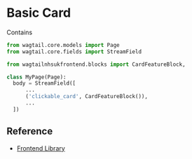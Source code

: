 
# Basic Card 

Contains 

```py
from wagtail.core.models import Page
from wagtail.core.fields import StreamField

from wagtailnhsukfrontend.blocks import CardFeatureBlock,

class MyPage(Page):
  body = StreamField([
      ...
      ('clickable_card', CardFeatureBlock()),
      ...
  ])
```

## Reference

* [Frontend Library](https://github.com/nhsuk/nhsuk-frontend/tree/master/packages/components/card#feature)